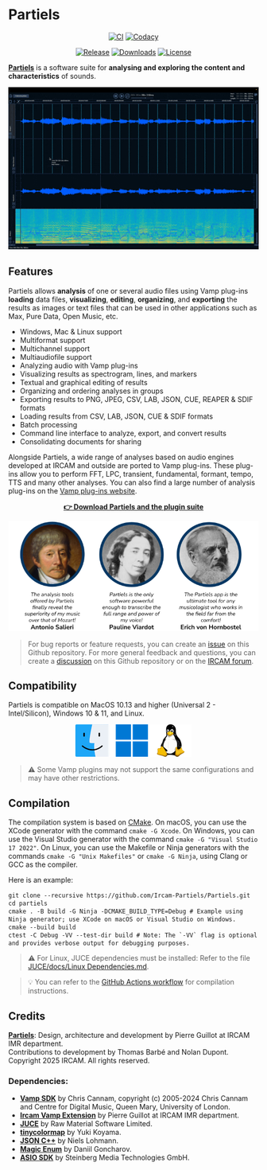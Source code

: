# Partiels

<p align="center">
    <a href="https://github.com/Ircam-Partiels/partiels/actions/workflows/ci.yml"><img src="https://github.com/Ircam-Partiels/partiels/actions/workflows/ci.yml/badge.svg" alt="CI"></a>
    <a href="https://github.com/Ircam-Partiels/partiels/actions/workflows/codacy.yml"><img src="https://github.com/Ircam-Partiels/partiels/actions/workflows/codacy.yml/badge.svg" alt="Codacy"></a>
</p>

<p align="center">
    <a href="https://github.com/Ircam-Partiels/partiels/releases/latest"><img src="https://img.shields.io/github/release/Ircam-Partiels/partiels.svg" alt="Release"></a>
    <a href="https://github.com/Ircam-Partiels/partiels/releases/latest"><img src="https://img.shields.io/github/downloads/Ircam-Partiels/partiels/total.svg?colorB=007ec6" alt="Downloads"></a>
    <a href="https://github.com/Ircam-Partiels/Partiels?tab=GPL-3.0-1-ov-file"><img src="https://img.shields.io/badge/license-GPL--v3-blue.svg" alt="License"></a>
</p>

**[Partiels](https://github.com/Ircam-Partiels/Partiels)** is a software suite for **analysing and exploring the content and characteristics** of sounds.

<p align="center"><img src="BinaryData/Resource/Partiels-v2.0.0-Sample-v2.gif"></p>

## Features

Partiels allows **analysis** of one or several audio files using Vamp plug-ins **loading** data files, **visualizing**, **editing**, **organizing**, and **exporting** the results as images or text files that can be used in other applications such as Max, Pure Data, Open Music, etc.

- Windows, Mac & Linux support
- Multiformat support
- Multichannel support
- Multiaudiofile support
- Analyzing audio with Vamp plug-ins
- Visualizing results as spectrogram, lines, and markers
- Textual and graphical editing of results 
- Organizing and ordering analyses in groups
- Exporting results to PNG, JPEG, CSV, LAB, JSON, CUE, REAPER & SDIF formats
- Loading results from CSV, LAB, JSON, CUE & SDIF formats
- Batch processing
- Command line interface to analyze, export, and convert results
- Consolidating documents for sharing

Alongside Partiels, a wide range of analyses based on audio engines developed at IRCAM and outside are ported to Vamp plug-ins. These plug-ins allow you to perform FFT, LPC, transient, fundamental, formant, tempo, TTS and many other analyses. You can also find a large number of analysis plug-ins on the [Vamp plug-ins website](https://www.vamp-plugins.org/). 

<p align="center">
<strong><a href="https://github.com/Ircam-Partiels/partiels/releases/latest">👉 Download Partiels and the plugin suite</a></strong>
</p>

<p align="center"><img src="BinaryData/Resource/Partiels-Endorsements.png", width=520></p>

> For bug reports or feature requests, you can create an [issue](https://github.com/Ircam-Partiels/Partiels/issues) on this Github repository. For more general feedback and questions, you can create a [discussion](https://github.com/orgs/Ircam-Partiels/discussions) on this Github repository or on the [IRCAM forum](https://discussion.forum.ircam.fr/).

## Compatibility

Partiels is compatible on MacOS 10.13 and higher (Universal 2 - Intel/Silicon), Windows 10 & 11, and Linux.

<p align="center"><img src="BinaryData/Resource/Partiels-Compatibility.png"></p>

> ⚠️ Some Vamp plugins may not support the same configurations and may have other restrictions.

## Compilation

The compilation system is based on [CMake](https://cmake.org/). On macOS, you can use the XCode generator with the command `cmake -G Xcode`. On Windows, you can use the Visual Studio generator with the command `cmake -G "Visual Studio 17 2022"`. On Linux, you can use the Makefile or Ninja generators with the commands `cmake -G "Unix Makefiles"` or `cmake -G Ninja`, using Clang or GCC as the compiler.

Here is an example:

```
git clone --recursive https://github.com/Ircam-Partiels/Partiels.git
cd partiels
cmake . -B build -G Ninja -DCMAKE_BUILD_TYPE=Debug # Example using Ninja generator; use XCode on macOS or Visual Studio on Windows.
cmake --build build
ctest -C Debug -VV --test-dir build # Note: The `-VV` flag is optional and provides verbose output for debugging purposes.
```

> ⚠️ For Linux, JUCE dependencies must be installed: Refer to the file [JUCE/docs/Linux Dependencies.md](<JUCE/docs/Linux Dependencies.md>).

> 💡 You can refer to the [GitHub Actions workflow](.github/workflows/ci.yml) for compilation instructions. 

## Credits

**[Partiels](https://github.com/Ircam-Partiels/partiels)**: Design, architecture and development by Pierre Guillot at IRCAM IMR department.  
Contributions to development by Thomas Barbé and Nolan Dupont.  
Copyright 2025 IRCAM. All rights reserved.

### Dependencies:
- **[Vamp SDK](https://github.com/vamp-plugins/vamp-plugin-sdk)** by Chris Cannam, copyright (c) 2005-2024 Chris Cannam and Centre for Digital Music, Queen Mary, University of London.
- **[Ircam Vamp Extension](https://github.com/Ircam-Partiels/ircam-vamp-extension)** by Pierre Guillot at IRCAM IMR department.  
- **[JUCE](https://juce.com/)** by Raw Material Software Limited.
- **[tinycolormap](https://github.com/yuki-koyama/tinycolormap)** by Yuki Koyama.
- **[JSON C++](https://github.com/nlohmann/json)** by Niels Lohmann.
- **[Magic Enum](https://github.com/Neargye/magic_enum)** by Daniil Goncharov.
- **[ASIO SDK](https://www.steinberg.net/developers/)** by Steinberg Media Technologies GmbH.
